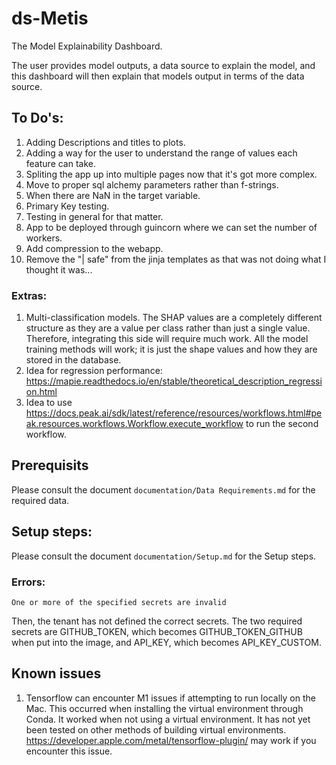 # ds-Metis

The Model Explainability Dashboard.

The user provides model outputs, a data source to explain the model, and this dashboard will then explain that models output in terms of the data source.

## To Do's:

1. Adding Descriptions and titles to plots.
2. Adding a way for the user to understand the range of values each feature can take.
3. Spliting the app up into multiple pages now that it's got more complex.
4. Move to proper sql alchemy parameters rather than f-strings.
5. When there are NaN in the target variable.
6. Primary Key testing.
7. Testing in general for that matter.
8. App to be deployed through guincorn where we can set the number of workers.
9. Add compression to the webapp.
10. Remove the "| safe" from the jinja templates as that was not doing what I thought it was...

### Extras:

1. Multi-classification models. The SHAP values are a completely different structure as they are a value per class rather than just a single value. Therefore, integrating this side will require much work. All the model training methods will work; it is just the shape values and how they are stored in the database.
2. Idea for regression performance: https://mapie.readthedocs.io/en/stable/theoretical_description_regression.html
3. Idea to use https://docs.peak.ai/sdk/latest/reference/resources/workflows.html#peak.resources.workflows.Workflow.execute_workflow to run the second workflow.

## Prerequisits

Please consult the document `documentation/Data Requirements.md` for the required data.

## Setup steps:

Please consult the document `documentation/Setup.md` for the Setup steps.

### Errors:

```shell
One or more of the specified secrets are invalid
```

Then, the tenant has not defined the correct secrets. The two required secrets are GITHUB_TOKEN, which becomes GITHUB_TOKEN_GITHUB when put into the image, and API_KEY, which becomes API_KEY_CUSTOM.

## Known issues

1. Tensorflow can encounter M1 issues if attempting to run locally on the Mac. This occurred when installing the virtual environment through Conda. It worked when not using a virtual environment. It has not yet been tested on other methods of building virtual environments. https://developer.apple.com/metal/tensorflow-plugin/ may work if you encounter this issue.
